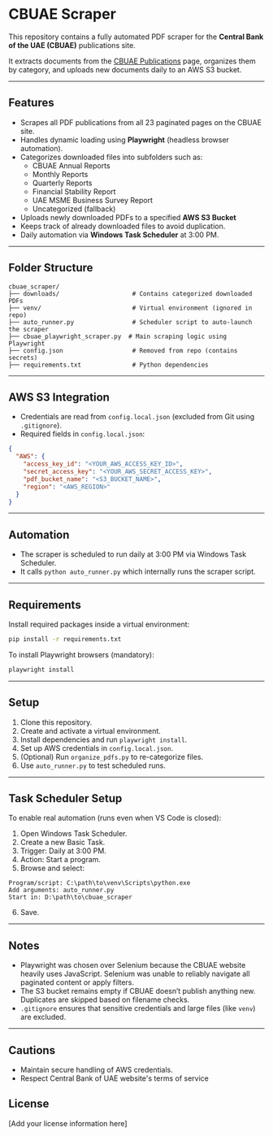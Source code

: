 # CBUAE Scraper

This repository contains a fully automated PDF scraper for the **Central Bank of the UAE (CBUAE)** publications site.

It extracts documents from the [CBUAE Publications](https://www.centralbank.ae/en/news-and-publications/publications/) page, organizes them by category, and uploads new documents daily to an AWS S3 bucket.

---

## Features

- Scrapes all PDF publications from all 23 paginated pages on the CBUAE site.
- Handles dynamic loading using **Playwright** (headless browser automation).
- Categorizes downloaded files into subfolders such as:
  - CBUAE Annual Reports
  - Monthly Reports
  - Quarterly Reports
  - Financial Stability Report
  - UAE MSME Business Survey Report
  - Uncategorized (fallback)
- Uploads newly downloaded PDFs to a specified **AWS S3 Bucket**
- Keeps track of already downloaded files to avoid duplication.
- Daily automation via **Windows Task Scheduler** at 3:00 PM.

---

## Folder Structure

```
cbuae_scraper/
├── downloads/                    # Contains categorized downloaded PDFs
├── venv/                         # Virtual environment (ignored in repo)
├── auto_runner.py                # Scheduler script to auto-launch the scraper
├── cbuae_playwright_scraper.py  # Main scraping logic using Playwright
├── config.json                   # Removed from repo (contains secrets)
├── requirements.txt              # Python dependencies
```

---

## AWS S3 Integration

- Credentials are read from `config.local.json` (excluded from Git using `.gitignore`).
- Required fields in `config.local.json`:

```json
{
  "AWS": {
    "access_key_id": "<YOUR_AWS_ACCESS_KEY_ID>",
    "secret_access_key": "<YOUR_AWS_SECRET_ACCESS_KEY>",
    "pdf_bucket_name": "<S3_BUCKET_NAME>",
    "region": "<AWS_REGION>"
  }
}
```

---

## Automation

- The scraper is scheduled to run daily at 3:00 PM via Windows Task Scheduler.
- It calls `python auto_runner.py` which internally runs the scraper script.

---

## Requirements

Install required packages inside a virtual environment:

```bash
pip install -r requirements.txt
```

To install Playwright browsers (mandatory):

```bash
playwright install
```

---

## Setup

1. Clone this repository.
2. Create and activate a virtual environment.
3. Install dependencies and run `playwright install`.
4. Set up AWS credentials in `config.local.json`.
5. (Optional) Run `organize_pdfs.py` to re-categorize files.
6. Use `auto_runner.py` to test scheduled runs.

---

## Task Scheduler Setup

To enable real automation (runs even when VS Code is closed):

1. Open Windows Task Scheduler.
2. Create a new Basic Task.
3. Trigger: Daily at 3:00 PM.
4. Action: Start a program.
5. Browse and select:
```
Program/script: C:\path\to\venv\Scripts\python.exe
Add arguments: auto_runner.py
Start in: D:\path\to\cbuae_scraper
```
6. Save.

---

## Notes

- Playwright was chosen over Selenium because the CBUAE website heavily uses JavaScript. Selenium was unable to reliably navigate all paginated content or apply filters.
- The S3 bucket remains empty if CBUAE doesn’t publish anything new. Duplicates are skipped based on filename checks.
- `.gitignore` ensures that sensitive credentials and large files (like `venv`) are excluded.

---

## Cautions

- Maintain secure handling of AWS credentials.
- Respect Central Bank of UAE website's terms of service

## License

[Add your license information here]
